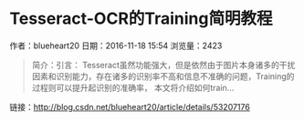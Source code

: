 # Tesseract-OCR的Training简明教程
作者：blueheart20
日期：2016-11-18 15:54
浏览量：2423
> 简介：引言： Tesseract虽然功能强大，但是依然由于图片本身诸多的干扰因素和识别能力，存在诸多的识别率不高和信息不准确的问题，Training的过程则可以提升起识别的准确率， 本文将介绍如何train...

 链接：http://blog.csdn.net/blueheart20/article/details/53207176
